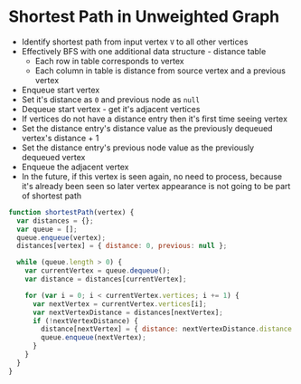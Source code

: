 # Shortest Path in Unweighted Graph

* Identify shortest path from input vertex `V` to all other vertices
* Effectively BFS with one additional data structure - distance table
  * Each row in table corresponds to vertex
  * Each column in table is distance from source vertex and a previous vertex
* Enqueue start vertex
* Set it's distance as `0` and previous node as `null`
* Dequeue start vertex - get it's adjacent vertices
* If vertices do not have a distance entry then it's first time seeing vertex
* Set the distance entry's distance value as the previously dequeued vertex's distance + 1
* Set the distance entry's previous node value as the previously dequeued vertex
* Enqueue the adjacent vertex
* In the future, if this vertex is seen again, no need to process, because it's already been seen so later vertex appearance is not going to be part of shortest path

```javascript
function shortestPath(vertex) {
  var distances = {};
  var queue = [];
  queue.enqueue(vertex);
  distances[vertex] = { distance: 0, previous: null };

  while (queue.length > 0) {
    var currentVertex = queue.dequeue();
    var distance = distances[currentVertex];

    for (var i = 0; i < currentVertex.vertices; i += 1) {
      var nextVertex = currentVertex.vertices[i];
      var nextVertexDistance = distances[nextVertex];
      if (!nextVertexDistance) {
        distance[nextVertex] = { distance: nextVertexDistance.distance + 1, previous: currentVertex };
        queue.enqueue(nextVertex);
      }
    }
  }
}
```
